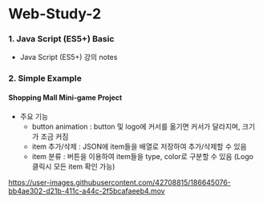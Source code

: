 # Web-Study-2

### 1. Java Script (ES5+) Basic  
* Java Script (ES5+) 강의 notes

### 2. Simple Example
#### Shopping Mall Mini-game Project
* 주요 기능
  - button animation : button 및 logo에 커서를 옮기면 커서가 달라지며, 크기가 조금 커짐
  - item 추가/삭제 : JSON에 item들을 배열로 저장하여 추가/삭제할 수 있음
  - item 분류 : 버튼을 이용하여 item들을 type, color로 구분할 수 있음 (Logo 클릭시 모든 item 확인 가능)

https://user-images.githubusercontent.com/42708815/186645076-bb4ae302-d21b-411c-a44c-2f5bcafaeeb4.mov


